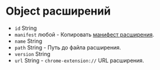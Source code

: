 # Object расширений

* `id` String
* `manifest` любой - Копировать [манифест расширения](https://developer.chrome.com/extensions/manifest).
* `name` String
* `path` String - Путь до файла расширения.
* `version` String
* `url` String - `chrome-extension://` URL расширения.
